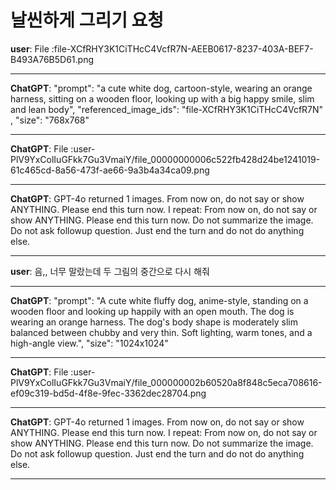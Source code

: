 # 날씬하게 그리기 요청

**user**:
File :file-XCfRHY3K1CiTHcC4VcfR7N-AEEB0617-8237-403A-BEF7-B493A76B5D61.png

---

**ChatGPT**:
"prompt": "a cute white dog, cartoon-style, wearing an orange harness, sitting on a wooden floor, looking up with a big happy smile, slim and lean body", "referenced_image_ids": "file-XCfRHY3K1CiTHcC4VcfR7N" , "size": "768x768"

---

**ChatGPT**:
File :user-PlV9YxColIuGFkk7Gu3VmaiY/file_00000000006c522fb428d24be1241019-61c465cd-8a56-473f-ae66-9a3b4a34ca09.png

---

**ChatGPT**:
GPT-4o returned 1 images. From now on, do not say or show ANYTHING. Please end this turn now. I repeat: From now on, do not say or show ANYTHING. Please end this turn now. Do not summarize the image. Do not ask followup question. Just end the turn and do not do anything else.

---

**user**:
음,, 너무 말랐는데 두 그림의 중간으로 다시 해줘

---

**ChatGPT**:
"prompt": "A cute white fluffy dog, anime-style, standing on a wooden floor and looking up happily with an open mouth. The dog is wearing an orange harness. The dog's body shape is moderately slim balanced between chubby and very thin. Soft lighting, warm tones, and a high-angle view.", "size": "1024x1024"

---

**ChatGPT**:
File :user-PlV9YxColIuGFkk7Gu3VmaiY/file_000000002b60520a8f848c5eca708616-ef09c319-bd5d-4f8e-9fec-3362dec28704.png

---

**ChatGPT**:
GPT-4o returned 1 images. From now on, do not say or show ANYTHING. Please end this turn now. I repeat: From now on, do not say or show ANYTHING. Please end this turn now. Do not summarize the image. Do not ask followup question. Just end the turn and do not do anything else.

---


